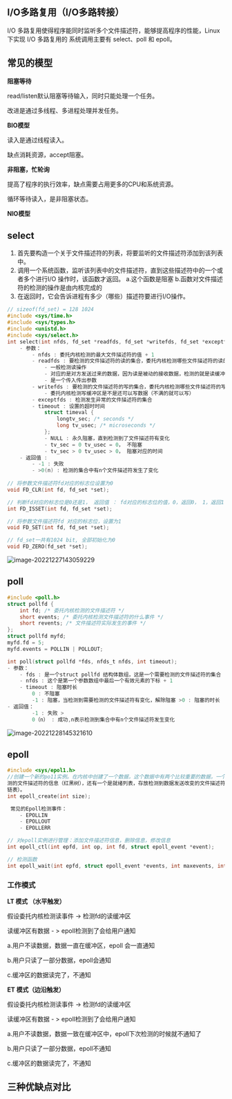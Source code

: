 ## I/O多路复用（I/O多路转接）

I/O 多路复用使得程序能同时监听多个文件描述符，能够提高程序的性能，Linux 下实现 I/O 多路复用的 系统调用主要有 select、poll 和 epoll。

## 常见的模型

**阻塞等待**

read/listen默认阻塞等待输入，同时只能处理一个任务。

改进是通过多线程、多进程处理并发任务。

**BIO模型**

读入是通过线程读入。

缺点消耗资源，accept阻塞。

**非阻塞，忙轮询**

提高了程序的执行效率，缺点需要占用更多的CPU和系统资源。

循环等待读入，是非阻塞状态。

**NIO模型**

## select

1. 首先要构造一个关于文件描述符的列表，将要监听的文件描述符添加到该列表中。
2. 调用一个系统函数，监听该列表中的文件描述符，直到这些描述符中的一个或者多个进行I/O 操作时，该函数才返回。 a.这个函数是阻塞 b.函数对文件描述符的检测的操作是由内核完成的
3. 在返回时，它会告诉进程有多少（哪些）描述符要进行I/O操作。

```c
// sizeof(fd_set) = 128 1024
#include <sys/time.h> 
#include <sys/types.h> 
#include <unistd.h> 
#include <sys/select.h> 
int select(int nfds, fd_set *readfds, fd_set *writefds, fd_set *exceptfds, struct timeval *timeout);
	- 参数：
		- nfds : 委托内核检测的最大文件描述符的值 + 1 
        - readfds : 要检测的文件描述符的读的集合，委托内核检测哪些文件描述符的读的属性 
            - 一般检测读操作 
            - 对应的是对方发送过来的数据，因为读是被动的接收数据，检测的就是读缓冲区 
            - 是一个传入传出参数
		- writefds : 要检测的文件描述符的写的集合，委托内核检测哪些文件描述符的写的属性 
            - 委托内核检测写缓冲区是不是还可以写数据（不满的就可以写）
		- exceptfds : 检测发生异常的文件描述符的集合 
        - timeout : 设置的超时时间 
            struct timeval { 
                longtv_sec; /* seconds */ 
                long tv_usec; /* microseconds */
            }; 
			- NULL : 永久阻塞，直到检测到了文件描述符有变化 
            - tv_sec = 0 tv_usec = 0， 不阻塞 
            - tv_sec > 0 tv_usec > 0， 阻塞对应的时间
	- 返回值 : 
		- -1 : 失败 
        - >0(n) : 检测的集合中有n个文件描述符发生了变化
    
// 将参数文件描述符fd对应的标志位设置为0 
void FD_CLR(int fd, fd_set *set); 

// 判断fd对应的标志位是0还是1， 返回值 ： fd对应的标志位的值，0，返回0， 1，返回1 
int FD_ISSET(int fd, fd_set *set); 

// 将参数文件描述符fd 对应的标志位，设置为1
void FD_SET(int fd, fd_set *set);

// fd_set一共有1024 bit, 全部初始化为0 
void FD_ZERO(fd_set *set);
```

![image-20221227143059229](https://bu.dusays.com/2022/12/27/63aa91287660d.png 'size = 50%')

## poll

```c
#include <poll.h> 
struct pollfd { 
    int fd; /* 委托内核检测的文件描述符 */
	short events; /* 委托内核检测文件描述符的什么事件 */
    short revents; /* 文件描述符实际发生的事件 */
};
struct pollfd myfd;
myfd.fd = 5;
myfd.events = POLLIN | POLLOUT;

int poll(struct pollfd *fds, nfds_t nfds, int timeout);
- 参数： 
    - fds : 是一个struct pollfd 结构体数组，这是一个需要检测的文件描述符的集合 
    - nfds : 这个是第一个参数数组中最后一个有效元素的下标 + 1 
    - timeout : 阻塞时长 
        0 : 不阻塞 
        -1 : 阻塞，当检测到需要检测的文件描述符有变化，解除阻塞 >0 : 阻塞的时长
- 返回值： 
        -1 : 失败 >
        0（n） : 成功,n表示检测到集合中有n个文件描述符发生变化
```

![image-20221228145321610](https://bu.dusays.com/2022/12/28/63abe7e59f56d.png)

## epoll

```c
#include <sys/epol1.h>
//创建一个新的po11实例。在内核中创建了一个数据，这个数据中有两个比较重要的数据，一个是需要检
测的文件描述符的信息（红黑树），还有一个是就绪列表，存放检测到数据发送改变的文件描述符信息（双向
链表）。
int epoll_create(int size);

 常见的Epoll检测事件： 
    - EPOLLIN 
    - EPOLLOUT
    - EPOLLERR

// 对epoll实例进行管理：添加文件描述符信息，删除信息，修改信息 
int epoll_ctl(int epfd, int op, int fd, struct epoll_event *event); 

// 检测函数 
int epoll_wait(int epfd, struct epoll_event *events, int maxevents, int timeout);
```

### 工作模式

**LT 模式 （水平触发）**

假设委托内核检测读事件 -> 检测fd的读缓冲区

读缓冲区有数据 - > epoll检测到了会给用户通知

a.用户不读数据，数据一直在缓冲区，epoll 会一直通知

b.用户只读了一部分数据，epoll会通知

c.缓冲区的数据读完了，不通知

**ET 模式（边沿触发）** 

假设委托内核检测读事件 -> 检测fd的读缓冲区

读缓冲区有数据 - > epoll检测到了会给用户通知

a.用户不读数据，数据一致在缓冲区中，epoll下次检测的时候就不通知了

b.用户只读了一部分数据，epoll不通知

c.缓冲区的数据读完了，不通知

## 三种优缺点对比

